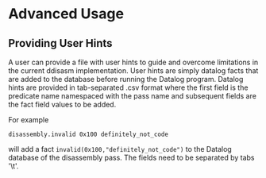 # Advanced Usage


## Providing User Hints

A user can provide a file with user hints to guide and overcome limitations in the current ddisasm
implementation. User hints are simply datalog facts that are added to the database before running
the Datalog program. Datalog hints are provided in tab-separated .csv format where the first field
is the predicate name namespaced with the pass name and subsequent fields are the fact field values
to be added.

For example
```
disassembly.invalid 0x100 definitely_not_code
```
will add a fact `invalid(0x100,"definitely_not_code")` to the Datalog database of the disassembly pass.
The fields need to be separated by tabs '\t'.

